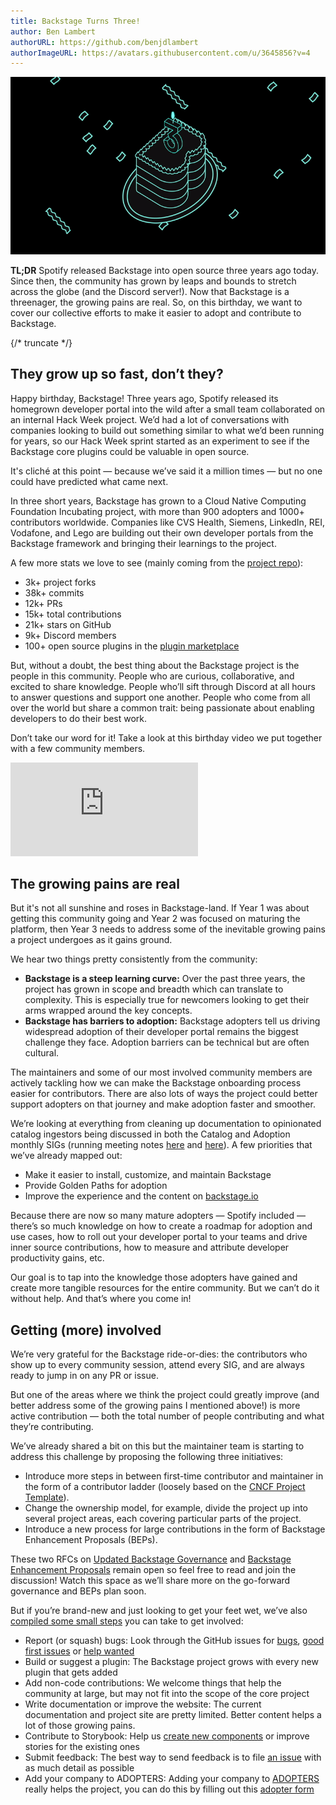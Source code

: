 ```yaml
---
title: Backstage Turns Three!
author: Ben Lambert
authorURL: https://github.com/benjdlambert
authorImageURL: https://avatars.githubusercontent.com/u/3645856?v=4
---
```


![backstage turns 3 header image](assets/2023-03-15/birthday.gif)

**TL;DR** Spotify released Backstage into open source three years ago today. Since then, the community has grown by leaps and bounds to stretch across the globe (and the Discord server!). Now that Backstage is a threenager, the growing pains are real. So, on this birthday, we want to cover our collective efforts to make it easier to adopt and contribute to Backstage.

<!-- prettier-ignore -->
{/* truncate */}

## They grow up so fast, don’t they?

Happy birthday, Backstage! Three years ago, Spotify released its homegrown developer portal into the wild after a small team collaborated on an internal Hack Week project. We’d had a lot of conversations with companies looking to build out something similar to what we’d been running for years, so our Hack Week sprint started as an experiment to see if the Backstage core plugins could be valuable in open source.

It's cliché at this point — because we’ve said it a million times — but no one could have predicted what came next.

In three short years, Backstage has grown to a Cloud Native Computing Foundation Incubating project, with more than 900 adopters and 1000+ contributors worldwide. Companies like CVS Health, Siemens, LinkedIn, REI, Vodafone, and Lego are building out their own developer portals from the Backstage framework and bringing their learnings to the project.

A few more stats we love to see (mainly coming from the [project repo](https://github.com/backstage/backstage)):

- 3k+ project forks
- 38k+ commits
- 12k+ PRs
- 15k+ total contributions
- 21k+ stars on GitHub
- 9k+ Discord members
- 100+ open source plugins in the [plugin marketplace](https://backstage.io/plugins)

But, without a doubt, the best thing about the Backstage project is the people in this community. People who are curious, collaborative, and excited to share knowledge. People who’ll sift through Discord at all hours to answer questions and support one another. People who come from all over the world but share a common trait: being passionate about enabling developers to do their best work.

Don’t take our word for it! Take a look at this birthday video we put together with a few community members.

<div style={{ position: 'relative', overflow: 'hidden', width: '100%', paddingTop: '56.25%'}}>
  <iframe style={{ position: 'absolute', top: 0, left: 0, right: 0, bottom: 0, width: '100%', height: '100%' }} src="https://www.youtube.com/embed/rllOa_MfEWw" frameBorder="0" allow="accelerometer; autoplay; encrypted-media; gyroscope; picture-in-picture" allowFullScreen>
  </iframe>
</div>

## The growing pains are real

But it's not all sunshine and roses in Backstage-land. If Year 1 was about getting this community going and Year 2 was focused on maturing the platform, then Year 3 needs to address some of the inevitable growing pains a project undergoes as it gains ground.

We hear two things pretty consistently from the community:

- **Backstage is a steep learning curve:** Over the past three years, the project has grown in scope and breadth which can translate to complexity. This is especially true for newcomers looking to get their arms wrapped around the key concepts.
- **Backstage has barriers to adoption:** Backstage adopters tell us driving widespread adoption of their developer portal remains the biggest challenge they face. Adoption barriers can be technical but are often cultural.

The maintainers and some of our most involved community members are actively tackling how we can make the Backstage onboarding process easier for contributors. There are also lots of ways the project could better support adopters on that journey and make adoption faster and smoother.

We’re looking at everything from cleaning up documentation to opinionated catalog ingestors being discussed in both the Catalog and Adoption monthly SIGs (running meeting notes [here](https://docs.google.com/document/d/1xg57CDfX2R5jTGbbWANzifm2szEb664kuTwfEEvKgZU/) and [here](https://docs.google.com/document/d/1zeYSzXYgh897bxPQmwy2btOwCFlEjlUDLf00riySLRc)). A few priorities that we’ve already mapped out:

- Make it easier to install, customize, and maintain Backstage
- Provide Golden Paths for adoption
- Improve the experience and the content on [backstage.io](https://backstage.io/docs/overview/what-is-backstage)

Because there are now so many mature adopters — Spotify included — there’s so much knowledge on how to create a roadmap for adoption and use cases, how to roll out your developer portal to your teams and drive inner source contributions, how to measure and attribute developer productivity gains, etc.

Our goal is to tap into the knowledge those adopters have gained and create more tangible resources for the entire community. But we can’t do it without help. And that’s where you come in!

## Getting (more) involved

We’re very grateful for the Backstage ride-or-dies: the contributors who show up to every community session, attend every SIG, and are always ready to jump in on any PR or issue.

But one of the areas where we think the project could greatly improve (and better address some of the growing pains I mentioned above!) is more active contribution — both the total number of people contributing and what they’re contributing.

We’ve already shared a bit on this but the maintainer team is starting to address this challenge by proposing the following three initiatives:

- Introduce more steps in between first-time contributor and maintainer in the form of a contributor ladder (loosely based on the [CNCF Project Template](https://github.com/cncf/project-template/blob/main/CONTRIBUTOR_LADDER.md)).
- Change the ownership model, for example, divide the project up into several project areas, each covering particular parts of the project.
- Introduce a new process for large contributions in the form of Backstage Enhancement Proposals (BEPs).

These two RFCs on [Updated Backstage Governance](https://github.com/backstage/backstage/issues/15317) and [Backstage Enhancement Proposals](https://github.com/backstage/backstage/issues/15318) remain open so feel free to read and join the discussion! Watch this space as we’ll share more on the go-forward governance and BEPs plan soon.

But if you’re brand-new and just looking to get your feet wet, we’ve also [compiled some small steps](https://backstage.io/docs/getting-started/getting-involved/) you can take to get involved:

- Report (or squash) bugs: Look through the GitHub issues for [bugs](https://github.com/backstage/backstage/labels/bug), [good first issues](https://github.com/backstage/backstage/labels/good%20first%20issue) or [help wanted](https://github.com/backstage/backstage/labels/help%20wanted)
- Build or suggest a plugin: The Backstage project grows with every new plugin that gets added
- Add non-code contributions: We welcome things that help the community at large, but may not fit into the scope of the core project
- Write documentation or improve the website: The current documentation and project site are pretty limited. Better content helps a lot of those growing pains.
- Contribute to Storybook: Help us [create new components](https://github.com/backstage/backstage/labels/help%20wanted) or improve stories for the existing ones
- Submit feedback: The best way to send feedback is to file [an issue](https://github.com/backstage/backstage/issues) with as much detail as possible
- Add your company to ADOPTERS: Adding your company to [ADOPTERS](https://github.com/backstage/backstage/blob/master/ADOPTERS.md) really helps the project, you can do this by filling out this [adopter form](https://form.typeform.com/to/zcOaKikB)
